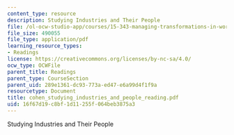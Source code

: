 ```yaml
---
content_type: resource
description: Studying Industries and Their People
file: /ol-ocw-studio-app/courses/15-343-managing-transformations-in-work-organizations-and-society-spring-2002/16f67d19c8bf1d11255f064beb3875a3_cohen_studying_industries_and_people_reading.pdf
file_size: 490055
file_type: application/pdf
learning_resource_types:
- Readings
license: https://creativecommons.org/licenses/by-nc-sa/4.0/
ocw_type: OCWFile
parent_title: Readings
parent_type: CourseSection
parent_uid: 289e1361-dc93-773a-ed47-e6a99d4f1f9a
resourcetype: Document
title: cohen_studying_industries_and_people_reading.pdf
uid: 16f67d19-c8bf-1d11-255f-064beb3875a3
---
```

Studying Industries and Their People
